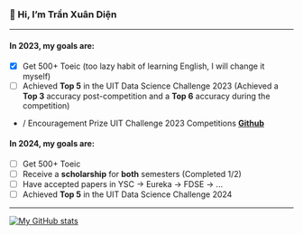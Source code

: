 ### 👋 Hi, I’m Trần Xuân Diện
---
#### In 2023, my goals are:
- [x] Get 500+ Toeic (too lazy habit of learning English, I will change it myself)
- [ ] Achieved **Top 5** in the UIT Data Science Challenge 2023 (Achieved a **Top 3** accuracy post-competition and a **Top 6** accuracy during the competition)
 - / Encouragement Prize UIT Challenge 2023 Competitions **[Github](https://github.com/DAVID-NGUYEN-S16/Extract-evidence-question-answering)**
#### In 2024, my goals are:
- [ ] Get 500+ Toeic 
- [ ] Receive a **scholarship** for **both** semesters (Completed 1/2)
- [ ] Have accepted papers in YSC → Eureka → FDSE → ...
- [ ] Achieved **Top 5** in the UIT Data Science Challenge 2024
---
[![My GitHub stats](https://github-readme-stats.vercel.app/api?username=DienStudio&hide=stars&show_icons=true)](https://github.com/anuraghazra/github-readme-stats)

 
